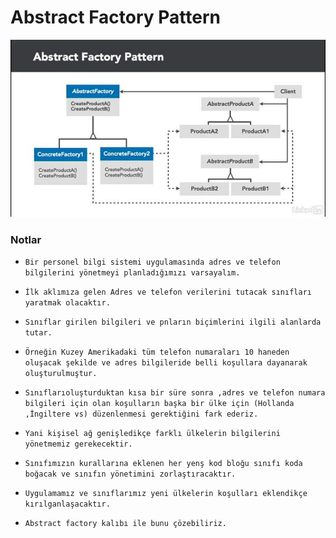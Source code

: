 # Abstract Factory Pattern
![DesignPatternNotları](/img/AbstractFactory.jpg)
### Notlar

- ``` Bir personel bilgi sistemi uygulamasında adres ve telefon bilgilerini yönetmeyi planladığımızı varsayalım. ```

- ``` İlk aklımıza gelen Adres ve telefon verilerini tutacak sınıfları yaratmak olacaktır. ```
- ``` Sınıflar girilen bilgileri ve pnların biçimlerini ilgili alanlarda tutar. ```
- ``` Örneğin Kuzey Amerikadaki tüm telefon numaraları 10 haneden oluşacak şekilde ve adres bilgileride belli koşullara dayanarak oluşturulmuştur.  ```
- ``` Sınıflarıoluşturduktan kısa bir süre sonra ,adres ve telefon numara bilgileri için olan koşulların başka bir ülke için (Hollanda ,İngiltere vs) düzenlenmesi gerektiğini fark ederiz. ```
- ``` Yani kişisel ağ genişledikçe farklı ülkelerin bilgilerini yönetmemiz gerekecektir. ```
- ``` Sınıfımızın kurallarına eklenen her yenş kod bloğu sınıfı koda boğacak ve sınıfın yönetimini zorlaştıracaktır. ```
- ``` Uygulamamız ve sınıflarımız yeni ülkelerin koşulları eklendikçe kırılganlaşacaktır. ```
- ``` Abstract factory kalıbı ile bunu çözebiliriz. ```